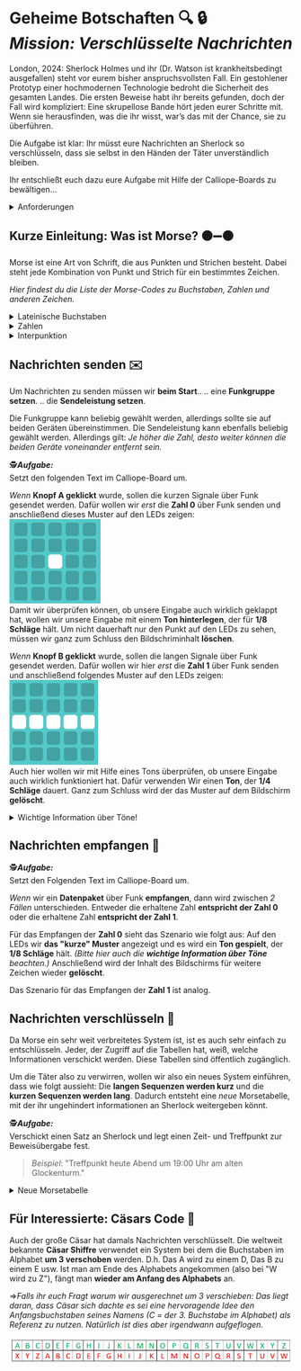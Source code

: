 # Geheime Botschaften :mag: :lock: <br>_Mission: Verschlüsselte Nachrichten_

London, 2024: Sherlock Holmes und ihr (Dr. Watson ist krankheitsbedingt ausgefallen) steht vor eurem bisher anspruchsvollsten Fall. Ein gestohlener Prototyp einer hochmodernen Technologie bedroht die Sicherheit des gesamten Landes.  Die ersten Beweise habt ihr bereits gefunden, doch der Fall wird kompliziert: Eine skrupellose Bande hört jeden eurer Schritte mit.
Wenn sie herausfinden, was die ihr wisst, war’s das mit der Chance, sie zu überführen.

Die Aufgabe ist klar: 
Ihr müsst eure Nachrichten an Sherlock so verschlüsseln, dass sie selbst in den Händen der Täter unverständlich bleiben.

Ihr entschließt euch dazu eure Aufgabe mit Hilfe der Calliope-Boards zu bewältigen...


<details>
<summary> Anforderungen </summary>

_Für dieses Projekt brauchen wir folgende Erweiterungen auf dem Calliope-Board:_
- `funk`
- `radio-broadcast`
</details>

## Kurze Einleitung: Was ist Morse? :black_circle::heavy_minus_sign::black_circle:

Morse ist eine Art von Schrift, die aus Punkten und Strichen besteht. Dabei steht jede Kombination von Punkt und Strich für ein bestimmtes Zeichen.

_Hier findest du die Liste der Morse-Codes zu Buchstaben, Zahlen und anderen Zeichen._
<details>
<summary> Lateinische Buchstaben </summary>

| Buchstabe | Morse-Code | Buchstabe | Morse-Code | Buchstabe | Morse-Code |
|-----------|------------|-----------|------------|-----------|------------|
| A         | `.-  `       | B         | `-...`       | C         | `-.-.`       |
| D         | `-.. `       | E         | `.   `       | F         | `..-.`       |
| G         | `--. `       | H         | `....`       | I         | `..  `       |
| J         | `.---`       | K         | `-.- `       | L         | `.-..`       |
| M         | `--  `       | N         | `-.  `       | O         | `--- `       |
| P         | `.--.`       | Q         | `--.-`       | R         | `.-. `       |
| S         | `... `       | T         | `-   `       | U         | `..- `       |
| V         | `...-`       | W         | `.-- `       | X         | `-..-`       |
| Y         | `-.--`       | Z         | `--..`       |           |            |

</details>

<details>
<summary> Zahlen </summary>

| Zahl | Morse-Code | Zahl | Morse-Code | Zahl | Morse-Code |
|------|------------|------|------------|------|------------|
| 0    | `-----`      | 1    | `.----`      | 2    | `..---`      |
| 3    | `...--`      | 4    | `....-`      | 5    | `.....`      |
| 6    | `-....`      | 7    | `--...`      | 8    | `---..`      |
| 9    | `----.`      |      |            |      |            |

</details>

<details>
<summary> Interpunktion </summary>

| Zeichen | Morse-Code | Zeichen | Morse-Code | Zeichen | Morse-Code |
|---------|------------|---------|------------|---------|------------|
| .       | `.-.-.-`     | ,       | `--..-- `    | ?       | `..--..`     |
| '       | `.----.`     | !       | `-.-.-- `    | /       | `-..-. `     |
| (       | `-.--. `     | )       | `-.--.- `    | &       | `.-... `     |
| :       | `---...`     | ;       | `-.-.-. `    | =       | `-...- `     |
| +       | `.-.-. `     | -       | `-....- `    | _       | `..--.-`     |
| "       | `.-..-.`     | $       | `...-..-`    | @       | `.--.-.`     |
| ¿       | `..-.- `     | ¡       | `--...- `    |         |            |

</details>

## Nachrichten senden :envelope:
Um Nachrichten zu senden müssen wir **beim Start**..
.. eine **Funkgruppe setzen**.
.. die **Sendeleistung setzen**.

Die Funkgruppe kann beliebig gewählt werden, allerdings sollte sie auf beiden Geräten übereinstimmen.
Die Sendeleistung kann ebenfalls beliebig gewählt werden. Allerdings gilt:
 _Je höher die Zahl, desto weiter können die beiden Geräte voneinander entfernt sein._

:detective:_**Aufgabe:**_\
Setzt den folgenden Text im Calliope-Board um.

_Wenn_ **Knopf A geklickt** wurde, sollen die kurzen Signale über Funk gesendet werden.
Dafür wollen wir _erst_ die **Zahl 0** über Funk senden und anschließend dieses Muster auf den LEDs zeigen:\
![Kurzes Signal](/Morse_und_Chiffren/figures/kurz.png)\
Damit wir überprüfen können, ob unsere Eingabe auch wirklich geklappt hat, wollen wir unsere Eingabe mit einem **Ton hinterlegen**, der für **1/8 Schläge** hält.
Um nicht dauerhaft nur den Punkt auf den LEDs zu sehen, müssen wir ganz zum Schluss den Bildschriminhalt **löschen**.




_Wenn_ **Knopf B geklickt** wurde, sollen die langen Signale über Funk gesendet werden.
Dafür wollen wir hier _erst_ die **Zahl 1** über Funk senden und anschließend folgendes Muster auf den LEDs zeigen:\
![Langes Signal](/Morse_und_Chiffren/figures/lang.png)\
Auch hier wollen wir mit Hilfe eines Tons überprüfen, ob unsere Eingabe auch wirklich funktioniert hat. Dafür verwenden Wir einen **Ton**, der **1/4 Schläge** dauert. Ganz zum Schluss wird der das Muster auf dem Bildschirm **gelöscht**.

<details> 
<summary> Wichtige Information über Töne! </summary>

Damit Töne wahrgenommen werden können, müssen wir die Zeitdauer eines Tons festlegen.
Das machen wir mittels `pausiere ms("")`- Block. Mit diesem Block können wir die Anzeigedauer von Symbolen, Texten usw. einstellen. Die Länge des Tons lässt sich aus den Optionen beliebig wählen.\
Für uns ist wichtig, dass der **kurze Ton weniger ms** hat **als der lange Ton**.
</details>

## Nachrichten empfangen :incoming_envelope:

:detective:_**Aufgabe:**_\
Setzt den Folgenden Text im Calliope-Board um.

_Wenn_ wir ein **Datenpaket** über Funk **empfangen**, dann wird zwischen _2 Fällen_ unterschieden.
Entweder die erhaltene Zahl **entspricht der Zahl 0** oder die erhaltene Zahl **entspricht der Zahl 1**.

Für das Empfangen der **Zahl 0** sieht das Szenario wie folgt aus:
Auf den LEDs wir **das "kurze" Muster** angezeigt und es wird ein **Ton gespielt**, der **1/8 Schläge** hält. 
_(Bitte hier auch die **wichtige Information über Töne** beachten.)_
Anschließend wird der Inhalt des Bildschirms für weitere Zeichen wieder **gelöscht**.

Das Szenario für das Empfangen der **Zahl 1** ist analog.



## Nachrichten verschlüsseln :lock_with_ink_pen:

Da Morse ein sehr weit verbreitetes System ist, ist es auch sehr einfach zu entschlüsseln. Jeder, der Zugriff auf die Tabellen hat, weiß, welche Informationen verschickt werden. Diese Tabellen sind öffentlich zugänglich.

Um die Täter also zu verwirren, wollen wir also ein neues System einführen, dass wie folgt aussieht:
Die **langen Sequenzen werden kurz** und die **kurzen Sequenzen werden lang**.
Dadurch entsteht eine _neue_ Morsetabelle, mit der ihr ungehindert informationen an Sherlock weitergeben könnt.

:detective:_**Aufgabe:**_\
Verschickt einen Satz an Sherlock und legt einen Zeit- und Treffpunkt zur Beweisübergabe fest.
> $Beispiel:$ "Treffpunkt heute Abend um 19:00 Uhr am alten Glockenturm."

<details>
<summary> Neue Morsetabelle </summary>

| Buchstabe | Original Morsecode | Vertauschter Morsecode | Neuer Buchstabe |
|-----------|--------------------|------------------------|----------|
| A         | `.-`               | `-.`                   | N        |
| B         | `-...`             | `.---`                 | J        |
| C         | `-.-.`             | `.-.-`                 | ع        |
| D         | `-..`              | `..-`                  | V        |
| E         | `.`                | `-`                    | T        |
| F         | `..-.`             | `--.-`                 | Q        |
| G         | `--.`              | `..-`                  | U        |
| H         | `....`             | `----`                 | Χ (griech.)        |
| I         | `..`               | `--`                   | M        |
| J         | `.---`             | `-...`                 | B        |
| K         | `-.-`              | `.-.`                  | R        |
| L         | `.-..`             | `.-..`                 | ל        |
| M         | `--`               | `..`                   | I        |
| N         | `-.`               | `.-`                   | A        |
| O         | `---`              | `...`                  | S        |
| P         | `.--.`             | `-..-`                 | X        |
| Q         | `--.-`             | `..-.`                 | F        |
| R         | `.-.`              | `-.-`                  | K        |
| S         | `...`              | `---`                  | O        |
| T         | `-`                | `.`                    | E        |
| U         | `..-`              | `--.`                  | G        |
| V         | `...-`             | `---.`                 | W        |
| W         | `.--`              | `-..`                  | D        |
| X         | `-..-`             | `.--.`                 | P        |
| Y         | `-.--`             | `.-..`                 | L        |
| Z         | `--..`             | `..--`                 | غ        |


| Zahl | Original Morsecode | Vertauschter Morsecode | Neue Zahl |
|------|--------------------|------------------------|------|
| 0    | `-----`            | `.....`               | 5    |
| 1    | `.----`            | `-....`               | 6    |
| 2    | `..---`            | `--...`               | 7    |
| 3    | `...--`            | `---..`               | 8    |
| 4    | `....-`            | `----.`               | 9    |
| 5    | `.....`            | `-----`               | 0    |
| 6    | `-....`            | `.----`               | 1    |
| 7    | `--...`            | `..---`               | 2    |
| 8    | `---..`            | `...--`               | 3    |
| 9    | `----.`            | `....-`               | 4    |



| Zeichen | Original Morsecode | Vertauschter Morsecode | Neues Zeichen |
|---------|--------------------|------------------------|---------|
| .       | `.-.-.-`           | `-.-.-.`              | ;       |
| ,       | `--..--`           | `..--..`              | ?       |
| ?       | `..--..`           | `--..--`              | ,       |
| '       | `.----.`           | `-....-`              | -       |
| !       | `-.-.--`           | `.-.-..`              | 。      |
| /       | `-..-.`            | `.--.-`               | ー       |
| (       | `-.--.`            | `.-..-`               | ไ       |
| )       | `-.--.-`           | `.-..-.`              | "       |
| &       | `.-...`            | `-.---`               | ๆ       |
| :       | `---...`           | `...---`              |        |
| ;       | `-.-.-.`           | `.-.-.-`              | .       |
| =       | `-...-`            | `.---.`               | Ї       |
| +       | `.-.-.`            | `-.-.-`               | サ       |
| -       | `-....-`           | `.----.`              | '       |
| _       | `..--.-`           | `--..-.`              |        |
| "       | `.-..-.`           | `-.--.-`              | )       |
| $       | `...-..-`          | `---.--.`            |        |
| @       | `.--.-.`           | `-..-.-`               |        |
| ¿       | `..-.-`            | `--.-.`              | シ       |
| ¡       | `--...-`           | `..---.`              |        |


</details>

## Für Interessierte: Cäsars Code :speech_balloon:

Auch der große Cäsar hat damals Nachrichten verschlüsselt. Die weltweit bekannte **Cäsar Shiffre** verwendet ein System bei dem die Buchstaben im Alphabet **um 3 verschoben** werden. 
D.h. Das A wird zu einem D, Das B zu einem E usw. Ist man am Ende des Alphabets angekommen (also bei "W wird zu Z"), fängt man **wieder am Anfang des Alphabets** an.

&rArr;_Falls ihr euch Fragt warum wir ausgerechnet um 3 verschieben:_
_Das liegt daran, dass Cäsar sich dachte es sei eine hervoragende Idee den Anfangsbuchstaben seines Namens (C = der 3. Buchstabe im Alphabet) als Referenz zu nutzen. Natürlich ist dies aber irgendwann aufgeflogen._

![Cäsar Cipher](/Morse_und_Chiffren/figures/Caesar-Chiffre.PNG)